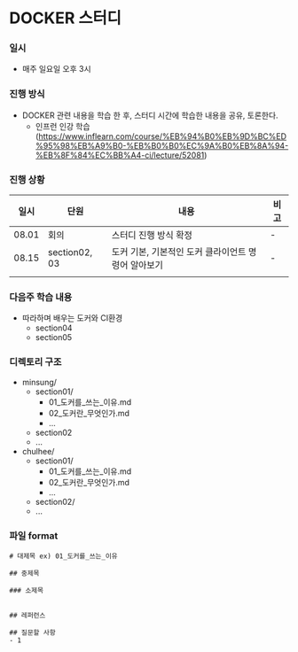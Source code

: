 # DOCKER 스터디

### 일시

* 매주 일요일 오후 3시



### 진행 방식

* DOCKER 관련 내용을 학습 한 후, 스터디 시간에 학습한 내용을 공유, 토론한다.
  * 인프런 인강 학습 (https://www.inflearn.com/course/%EB%94%B0%EB%9D%BC%ED%95%98%EB%A9%B0-%EB%B0%B0%EC%9A%B0%EB%8A%94-%EB%8F%84%EC%BB%A4-ci/lecture/52081)



### 진행 상황

| 일시  | 단원          | 내용                                                | 비고 |
| ----- | ------------- | --------------------------------------------------- | ---- |
| 08.01 | 회의          | 스터디 진행 방식 확정                               | -    |
| 08.15 | section02, 03 | 도커 기본, 기본적인 도커 클라이언트 명령어 알아보기 | -    |
|       |               |                                                     |      |



### 다음주 학습 내용

* 따라하며 배우는 도커와 CI환경
  * section04
  * section05



### 디렉토리 구조

* minsung/
  * section01/
    * 01\_도커를\_쓰는\_이유.md
    * 02\_도커란\_무엇인가.md
    * \...
  * section02
  * \...
* chulhee/
  * section01/
    * 01\_도커를\_쓰는\_이유.md
    * 02\_도커란\_무엇인가.md
    * \...
  * section02/
  * ...



### 파일 format

```
# 대제목 ex) 01_도커를_쓰는_이유

## 중제목 

### 소제목 


## 레퍼런스

## 질문할 사항
- 1

```

